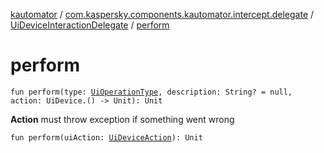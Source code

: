 [kautomator](../../index.md) / [com.kaspersky.components.kautomator.intercept.delegate](../index.md) / [UiDeviceInteractionDelegate](index.md) / [perform](./perform.md)

# perform

`fun perform(type: `[`UiOperationType`](../../com.kaspersky.components.kautomator.intercept.operation/-ui-operation-type/index.md)`, description: String? = null, action: UiDevice.() -> Unit): Unit`

**Action**
must throw exception if something went wrong

`fun perform(uiAction: `[`UiDeviceAction`](../../com.kaspersky.components.kautomator.intercept.operation/-ui-device-action.md)`): Unit`